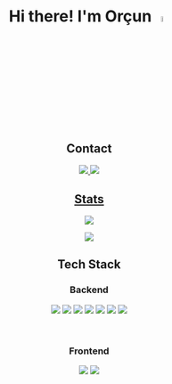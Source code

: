   <h1 align="center">
  Hi there! I'm Orçun <a href="https://www.gautamkrishnar.com/"><img src="https://media.giphy.com/media/hvRJCLFzcasrR4ia7z/giphy.gif" width="5%"></a>
  </h1>

  <h2 align="center"> Contact </h2>
    <p align='center'>
      <a href="https://medium.com/@altindalorcun"><img src="https://img.shields.io/badge/Medium-12100E?style=for-the-badge&logo=medium&logoColor=white">
      <a href="https://www.linkedin.com/in/orcunaltindal/"><img src="https://img.shields.io/badge/linkedin-%230077B5.svg?&style=for-the-badge&logo=linkedin&logoColor=white" />  
    </p>

  <h2 align='center'>
  Stats
  </h2>
    <p align='center'>
      <a href="#"><img src="https://github-readme-stats.vercel.app/api?username=altindalorcun&theme=blue-green"></a>
    </p>
    <p align='center'>
      <a href="#"><img src="https://github-readme-stats.vercel.app/api/top-langs/?username=altindalorcun&theme=blue-green"></a>
    </p>
  
  <h2 align='center'>
  Tech Stack
  </h2>
    <h3 align='center'>
    Backend
    </h3>
    <p align='center'>
      <a href="#"><img src="https://img.shields.io/badge/java-%23ED8B00.svg?style=for-the-badge&logo=java&logoColor=white"></a>
      <a href="#"><img src="https://img.shields.io/badge/spring-%236DB33F.svg?style=for-the-badge&logo=spring&logoColor=white"></a>
      <a href="#"><img src="https://img.shields.io/badge/Spring_Boot-F2F4F9?style=for-the-badge&logo=spring-boot"></a>
      <a href="#"><img src="https://img.shields.io/static/v1?style=for-the-badge&message=Spring+Security&color=6DB33F&logo=Spring+Security&logoColor=FFFFFF&label="></a>
      <a href="#"><img src="https://img.shields.io/badge/postgres-%23316192.svg?style=for-the-badge&logo=postgresql&logoColor=white"></a>
      <a href="#"><img src="https://img.shields.io/static/v1?style=for-the-badge&message=RabbitMQ&color=FF6600&logo=RabbitMQ&logoColor=FFFFFF&label="></a>
      <a href="#"><img src="https://img.shields.io/static/v1?style=for-the-badge&message=Docker&color=2496ED&logo=Docker&logoColor=FFFFFF&label="></a>
    </p>
        <br>
    <h3 align='center'>
    Frontend
    </h3>
    <p align='center'>
      <a href="#"><img src="https://img.shields.io/static/v1?style=for-the-badge&message=JavaScript&color=222222&logo=JavaScript&logoColor=F7DF1E&label="></a>
      <a href="#"><img src="https://img.shields.io/static/v1?style=for-the-badge&message=React&color=222222&logo=React&logoColor=61DAFB&label="></a>
    </p>
